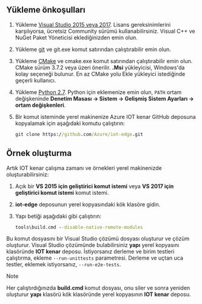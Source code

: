 ## <a name="install-the-prerequisites"></a>Yükleme önkoşulları

1. Yükleme [Visual Studio 2015 veya 2017](https://www.visualstudio.com). Lisans gereksinimlerini karşılıyorsa, ücretsiz Community sürümü kullanabilirsiniz. Visual C++ ve NuGet Paket Yöneticisi eklediğinizden emin olun.

1. Yükleme [git](http://www.git-scm.com) ve git.exe komut satırından çalıştırabilir emin olun.

1. Yükleme [CMake](https://cmake.org/download/) ve cmake.exe komut satırından çalıştırabilir emin olun. CMake sürüm 3.7.2 veya üzeri önerilir. **.Msi** yükleyicisi, Windows'da kolay seçeneği bulunur. En az CMake yolu Ekle yükleyici istediğinde geçerli kullanıcı.

1. Yükleme [Python 2.7](https://www.python.org/downloads/release/python-27). Python için eklemenize emin olun, `PATH` ortam değişkeninde **Denetim Masası -> Sistem -> Gelişmiş Sistem Ayarları -> ortam değişkenleri**.

1. Bir komut isteminde yerel makinenize Azure IOT kenar GitHub deposuna kopyalamak için aşağıdaki komutu çalıştırın:

    ```cmd
    git clone https://github.com/Azure/iot-edge.git
    ```

## <a name="how-to-build-the-sample"></a>Örnek oluşturma

Artık IOT kenar çalışma zamanı ve örnekleri yerel makinenizde oluşturabilirsiniz:

1. Açık bir **VS 2015 için geliştirici komut istemi** veya **VS 2017 için geliştirici komut istemi** komut istemi.

1. **iot-edge** deposunun yerel kopyasındaki kök klasöre gidin.

1. Yapı betiği aşağıdaki gibi çalıştırın:

    ```cmd
    tools\build.cmd --disable-native-remote-modules
    ```

Bu komut dosyasını bir Visual Studio çözümü dosyası oluşturur ve çözüm oluşturur. Visual Studio çözümünde bulabilirsiniz **yapı** yerel kopyasını klasöründe **IOT kenar** deposu. İstiyorsanız derleme ve birim testleri çalıştırma, ekleme `--run-unittests` parametresi. Derleme ve uçtan uca testler, eklemek istiyorsanız, `--run-e2e-tests`.

> [!NOTE]
> Her çalıştırdığınızda **build.cmd** komut dosyası, onu siler ve sonra yeniden oluşturur **yapı** klasörü kök klasöründe yerel kopyasının **IOT kenar** deposu.